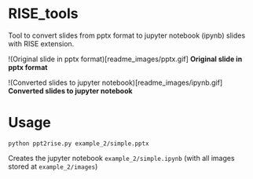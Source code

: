 # RISE_tools
Tool to convert slides from pptx format to jupyter notebook (ipynb) slides with RISE extension.

!(Original slide in pptx format)[readme_images/pptx.gif]
**Original slide in pptx format**

!(Converted slides to jupyter notebook)[readme_images/ipynb.gif]
**Converted slides to jupyter notebook**

# Usage

`python ppt2rise.py example_2/simple.pptx`

Creates the jupyter notebook `example_2/simple.ipynb` (with all images stored at `example_2/images`)
